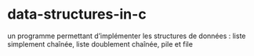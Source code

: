 # data-structures-in-c
 un programme permettant d’implémenter les structures de données : liste simplement  chaînée, liste doublement chaînée, pile et file
